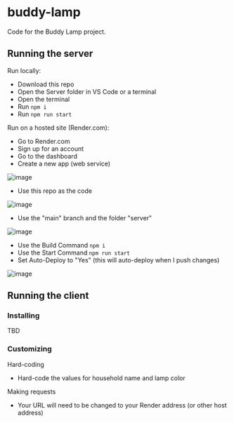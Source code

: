 # buddy-lamp

Code for the Buddy Lamp project.

## Running the server

Run locally:
* Download this repo
* Open the Server folder in VS Code or a terminal
* Open the terminal
* Run `npm i`
* Run `npm run start`

Run on a hosted site (Render.com):
* Go to Render.com
* Sign up for an account
* Go to the dashboard
* Create a new app (web service)

![image](https://github.com/webcooltz/buddy-lamp/assets/22669410/f221cb16-079f-407d-9ffa-6bbd3d80e292)

* Use this repo as the code

![image](https://github.com/webcooltz/buddy-lamp/assets/22669410/6f30ae16-8b0e-4d1b-8ae3-a84f701737d4)

* Use the "main" branch and the folder "server"

![image](https://github.com/webcooltz/buddy-lamp/assets/22669410/0b541af8-56ca-4214-a7cf-452b96c4f580)

* Use the Build Command `npm i`
* Use the Start Command `npm run start`
* Set Auto-Deploy to "Yes" (this will auto-deploy when I push changes)

![image](https://github.com/webcooltz/buddy-lamp/assets/22669410/cc9bd44c-0de3-4fbf-a7ac-9abd9a23dbd2)

## Running the client

### Installing

TBD

### Customizing

Hard-coding
* Hard-code the values for household name and lamp color

Making requests
* Your URL will need to be changed to your Render address (or other host address)
